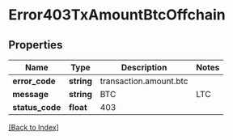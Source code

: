 # Error403TxAmountBtcOffchain

## Properties

Name | Type | Description | Notes
------------ | ------------- | ------------- | -------------
**error_code** | **string** | transaction.amount.btc |
**message** | **string** | BTC|LTC|BCH payment amount must be at least 0.00000001, not ${transaction.amount}. |
**status_code** | **float** | 403 |

[[Back to Index]](../index.md)
